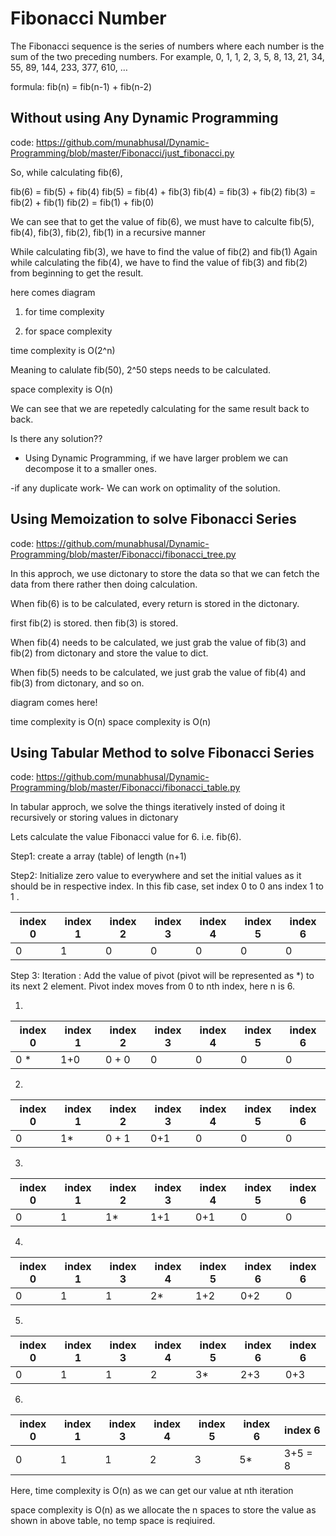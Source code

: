 # Fibonacci Number

The Fibonacci sequence is the series of numbers where each number is the sum of the two preceding numbers. For example, 0, 1, 1, 2, 3, 5, 8, 13, 21, 34, 55, 89, 144, 233, 377, 610, …


formula: fib(n) = fib(n-1) + fib(n-2)



## Without using Any Dynamic Programming
code: https://github.com/munabhusal/Dynamic-Programming/blob/master/Fibonacci/just_fibonacci.py

So, while calculating fib(6),

fib(6) = fib(5) + fib(4)
fib(5) = fib(4) + fib(3)
fib(4) = fib(3) + fib(2)
fib(3) = fib(2) + fib(1)
fib(2) = fib(1) + fib(0)

We can see that to get the value of fib(6), we must have to calculte fib(5), fib(4), fib(3), fib(2), fib(1) in a recursive manner

While calculating fib(3), we have to find the value of fib(2) and fib(1)
Again while calculating the fib(4), we have to find the value of fib(3) and fib(2) from beginning to get the result.



here comes diagram

1. for time complexity

2. for space complexity



time complexity is O(2^n)

Meaning to calulate fib(50), 2^50 steps needs to be calculated.

space complexity is O(n)


We can see that we are repetedly calculating for the same result back to back. 

Is there any solution??

- Using Dynamic Programming, if we have larger problem we can decompose it to a smaller ones.

-if any duplicate work- We can work on optimality of the solution.

## Using Memoization to solve Fibonacci Series
code: https://github.com/munabhusal/Dynamic-Programming/blob/master/Fibonacci/fibonacci_tree.py

In this approch, we use dictonary to store the data so that we can fetch the data from there rather then doing calculation.

When fib(6) is to be calculated, every return is stored in the dictonary.

first fib(2) is stored.
then fib(3) is stored.

When fib(4) needs to be calculated, we just grab the value of fib(3) and fib(2) from dictonary and store the value to dict.

When fib(5) needs to be calculated, we just grab the value of fib(4) and fib(3) from dictonary,
and so on.



diagram comes here!


time complexity is O(n)
space complexity is O(n)

## Using Tabular Method to solve Fibonacci Series
code: https://github.com/munabhusal/Dynamic-Programming/blob/master/Fibonacci/fibonacci_table.py


In tabular approch, we solve the things iteratively insted of doing it recursively or storing values in dictonary

Lets calculate the value Fibonacci value for 6. i.e. fib(6).

Step1: create a array (table) of length (n+1)

Step2: Initialize zero value to everywhere and set the initial values as it should be in respective index. In this fib case, set index 0 to 0 ans index 1 to 1 .


| index 0 | index 1 | index 2| index 3 |index 4 | index 5 | index 6 |
| ------- | ------- | ------ | ------- | ------ | ------- | ------- |
|    0    |    1    |    0   |    0    |    0   |    0    |    0    | 

Step 3:
Iteration : Add the value of pivot (pivot will be represented as *) to its next 2 element. Pivot index moves from 0 to nth index, here n is 6.

1.

| index 0  | index 1  | index 2   | index 3 |index 4 | index 5 | index 6 |
| -------- | -------- | --------- | ------- | ------ | ------- | ------- |
|    0 *   |    1+0   |   0 + 0   |    0    |    0   |    0    |    0    | 

2.

| index 0  | index 1  | index 2   | index 3   |index 4 | index 5 | index 6 |
| -------- | -------- | --------- | --------- | ------ | ------- | ------- |
|    0     |    1*    |   0 + 1   |    0+1    |    0   |    0    |    0    | 

3.

| index 0  | index 1  | index 2   | index 3   |  index 4 | index 5 | index 6 |
| -------- | -------- | --------- | --------- | -------- | ------- | ------- |
|    0     |    1     |     1*    |    1+1    |    0+1   |    0    |    0    | 

4.

| index 0  | index 1  | index 3   | index 4   |  index 5 | index 6 | index 6 |
| -------- | -------- | --------- | --------- | -------- | ------- | ------- |
|    0     |    1     |     1     |     2*    |    1+2   |   0+2   |    0    | 

5.

| index 0  | index 1  | index 3   | index 4   |  index 5 | index 6 | index 6 |
| -------- | -------- | --------- | --------- | -------- | ------- | ------- |
|    0     |    1     |     1     |     2     |     3*   |   2+3   |   0+3   | 

6.

| index 0  | index 1  | index 3   | index 4   |  index 5 | index 6 | index 6 |
| -------- | -------- | --------- | --------- | -------- | ------- | ------- |
|    0     |    1     |     1     |     2     |     3    |   5*    | 3+5 = 8 | 



Here, 
time complexity is O(n)  as we can get our value at nth iteration

space complexity is O(n) as we allocate the n spaces to store the value as shown in above table, no temp space is reqiuired.